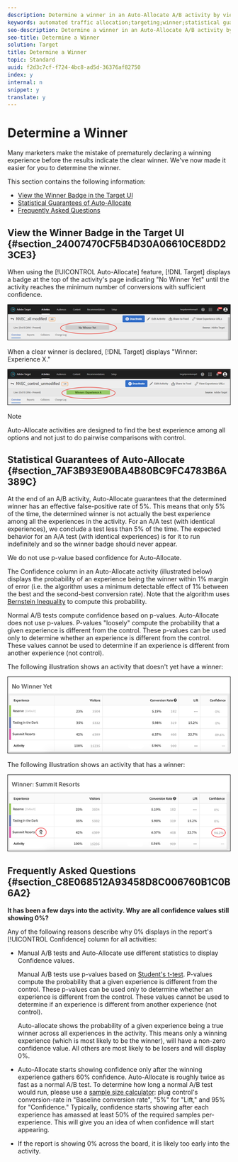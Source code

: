 ```yaml
---
description: Determine a winner in an Auto-Allocate A/B activity by viewing indicators in the Target UI.
keywords: automated traffic allocation;targeting;winner;statistical guarantee;confidence;determine winner
seo-description: Determine a winner in an Auto-Allocate A/B activity by viewing indicators in the Target UI.
seo-title: Determine a Winner
solution: Target
title: Determine a Winner
topic: Standard
uuid: f2d3c7cf-f724-4bc8-ad5d-36376af82750
index: y
internal: n
snippet: y
translate: y
---
```


# Determine a Winner

Many marketers make the mistake of prematurely declaring a winning experience before the results indicate the clear winner. We've now made it easier for you to determine the winner. 

This section contains the following information: 


* [ View the Winner Badge in the Target UI](../../c_activities/automated_traffic_allocation/c_determine-winner.md#section_24007470CF5B4D30A06610CE8DD23CE3)
* [ Statistical Guarantees of Auto-Allocate](../../c_activities/automated_traffic_allocation/c_determine-winner.md#section_7AF3B93E90BA4B80BC9FC4783B6A389C)
* [ Frequently Asked Questions](../../c_activities/automated_traffic_allocation/c_determine-winner.md#section_C8E068512A93458D8C006760B1C0B6A2)


## View the Winner Badge in the Target UI {#section_24007470CF5B4D30A06610CE8DD23CE3}

When using the [!UICONTROL  Auto-Allocate] feature, [!DNL  Target] displays a badge at the top of the activity's page indicating "No Winner Yet" until the activity reaches the minimum number of conversions with sufficient confidence. 

![](assets/auto_traffic_no_winner.png) 

When a clear winner is declared, [!DNL  Target] displays "Winner: Experience X." 

![](assets/auto_traffic_winner.png) 


>[!NOTE]
>
>Auto-Allocate activities are designed to find the best experience among all options and not just to do pairwise comparisons with control.



## Statistical Guarantees of Auto-Allocate {#section_7AF3B93E90BA4B80BC9FC4783B6A389C}

At the end of an A/B activity, Auto-Allocate guarantees that the determined winner has an effective false-positive rate of 5%. This means that only 5% of the time, the determined winner is not actually the best experience among all the experiences in the activity. For an A/A test (with identical experiences), we conclude a test less than 5% of the time. The expected behavior for an A/A test (with identical experiences) is for it to run indefinitely and so the winner badge should never appear. 

We do not use p-value based confidence for Auto-Allocate. 

The Confidence column in an Auto-Allocate activity (illustrated below) displays the probability of an experience being the winner within 1% margin of error (i.e. the algorithm uses a minimum detectable effect of 1% between the best and the second-best conversion rate). Note that the algorithm uses [ Bernstein Inequality](https://en.wikipedia.org/wiki/Bernstein_inequalities_(probability_theory)) to compute this probability. 

Normal A/B tests compute confidence based on p-values. Auto-Allocate does not use p-values. P-values "loosely" compute the probability that a given experience is different from the control. These p-values can be used only to determine whether an experience is different from the control. These values cannot be used to determine if an experience is different from another experience (not control). 

The following illustration shows an activity that doesn't yet have a winner: 

![](assets/no_winner.png) 

The following illustration shows an activity that has a winner: 

![](assets/winner_found.png) 

## Frequently Asked Questions {#section_C8E068512A93458D8C006760B1C0B6A2}

**It has been a few days into the activity. Why are all confidence values still showing 0%?** 

Any of the following reasons describe why 0% displays in the report's [!UICONTROL  Confidence] column for all activities: 


* Manual A/B tests and Auto-Allocate use different statistics to display Confidence values. 

  Manual A/B tests use p-values based on [ Student's t-test](https://en.wikipedia.org/wiki/Student%27s_t-test). P-values compute the probability that a given experience is different from the control. These p-values can be used only to determine whether an experience is different from the control. These values cannot be used to determine if an experience is different from another experience (not control). 

  Auto-allocate shows the probability of a given experience being a true winner across all experiences in the activity. This means only a winning experience (which is most likely to be the winner), will have a non-zero confidence value. All others are most likely to be losers and will display 0%. 

* Auto-Allocate starts showing confidence only after the winning experience gathers 60% confidence. Auto-Allocate is roughly twice as fast as a normal A/B test. To determine how long a normal A/B test would run, please use a [ sample size calculator](https://docs.adobe.com/content/target-microsite/testcalculator.html): plug control's conversion-rate in "Baseline conversion rate", "5%" for "Lift," and 95% for "Confidence." Typically, confidence starts showing after each experience has amassed at least 50% of the required samples per-experience. This will give you an idea of when confidence will start appearing. 

* If the report is showing 0% across the board, it is likely too early into the activity. 


